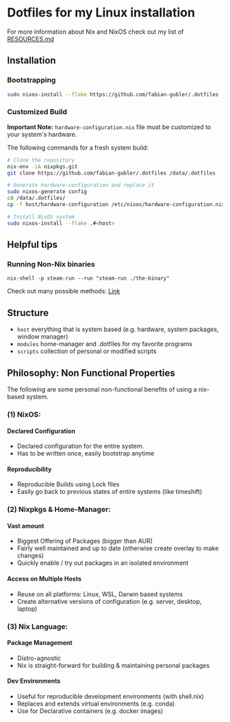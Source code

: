 # Dotfiles for my Linux installation

For more information about Nix and NixOS check out my list of [RESOURCES.md](RESOURCES.md)

## Installation
### Bootstrapping
```bash
sudo nixos-install --flake https://github.com/fabian-gubler/.dotfiles
```

### Customized Build
**Important Note:** `hardware-configuration.nix` file must be customized to your system's hardware. 

The following commands for a fresh system build:

```bash
# Clone the repository
nix-env -iA nixpkgs.git
git clone https://github.com/fabian-gubler/.dotfiles /data/.dotfiles

# Generate hardware-configuration and replace it
sudo nixos-generate config
cd /data/.dotfiles/
cp -f host/hardware-configuration /etc/nixos/hardware-configuration.nix 

# Install NixOS system
sudo nixos-install --flake .#<host>

```
## Helpful tips
### Running Non-Nix binaries
`nix-shell -p steam-run --run "steam-run ./the-binary"`

Check out many possible methods: [Link](https://unix.stackexchange.com/questions/522822/different-methods-to-run-a-non-nixos-executable-on-nixos)

## Structure
- `host` everything that is system based (e.g. hardware, system packages, window manager)
- `modules` home-manager and .dotfiles for my favorite programs
- `scripts` collection of personal or modified scripts

## Philosophy: Non Functional Properties
The following are some personal non-functional benefits of using a nix-based system.

### (1) NixOS:
#### Declared Configuration 
- Declared configuration for the entire system. 
- Has to be written once, easily bootstrap anytime

#### Reproducibility
- Reproducible Builds using Lock files
- Easily go back to previous states of entire systems (like timeshift) 

### (2) Nixpkgs & Home-Manager:
#### Vast amount 
- Biggest Offering of Packages (bigger than AUR)
- Fairly well maintained and up to date (otherwise create overlay to make changes)
- Quickly enable / try out packages in an isolated environment

#### Access on Multiple Hosts 
- Reuse on all platforms: Linux, WSL, Darwin based systems
- Create alternative versions of configuration (e.g. server, desktop, laptop)

### (3) Nix Language:
#### Package Management
- Distro-agnostic 
- Nix is straight-forward for building & maintaining personal packages

#### Dev Environments
- Useful for reproducible development environments (with shell.nix)
- Replaces and extends virtual environments (e.g. conda)
- Use for Declarative containers (e.g. docker images)
